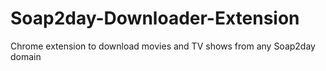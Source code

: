 # Soap2day-Downloader-Extension
Chrome extension to download movies and TV shows from any Soap2day domain
